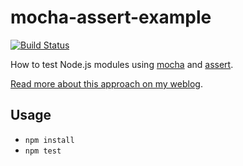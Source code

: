 # mocha-assert-example

[![Build Status](https://travis-ci.org/alisdair/mocha-assert-example.svg)](https://travis-ci.org/alisdair/mocha-assert-example)

How to test Node.js modules using [mocha][mocha] and [assert][assert].

[assert]: http://nodejs.org/api/all.html#all_assert
[mocha]: http://mochajs.org/

[Read more about this approach on my weblog][weblog-post].

[weblog-post]: http://alisdair.mcdiarmid.org/simple-nodejs-tests-with-assert-and-mocha/

## Usage

- `npm install`
- `npm test`
